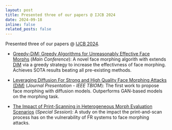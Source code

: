 ```yaml
---
layout: post
title: Presented three of our papers @ IJCB 2024
date: 2024-09-18
inline: false
related_posts: false
---
```


Presented three of our papers @ [IJCB 2024](https://ijcb2024.ieee-biometrics.org/).

* [Greedy-DiM: Greedy Algorithms for Unreasonably Effective Face Morphs](https://zblasingame.github.io/Greedy-DiM/) (*Main Conference*): A novel face morphing algorith with extends [DiM](https://zblasingame.github.io/DiM/) via a greedy strategy to increase the effectivness of face morphing. Achieves SOTA results beating all pre-existing methods.


* [Leveraging Diffusion For Strong and High Quality Face Morphing Attacks (DiM)](https://zblasingame.github.io/DiM/) (*Journal Presentation - IEEE TBIOM*): The first work to propose face morphing with diffusion models. Outperforms GAN-based models on the morphing task.


* [The Impact of Print-Scanning in Heterogeneous Morph Evaluation Scenarios](https://arxiv.org/abs/2404.06559) (*Special Session*): A study on the impact the print-and-scan process has on the vulnerability of FR systems to face morphing attacks.
